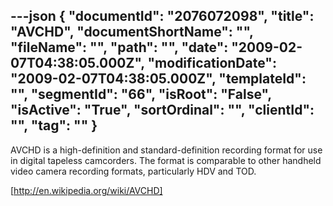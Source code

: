 ---json
{
  "documentId": "2076072098",
  "title": "AVCHD",
  "documentShortName": "",
  "fileName": "",
  "path": "",
  "date": "2009-02-07T04:38:05.000Z",
  "modificationDate": "2009-02-07T04:38:05.000Z",
  "templateId": "",
  "segmentId": "66",
  "isRoot": "False",
  "isActive": "True",
  "sortOrdinal": "",
  "clientId": "",
  "tag": ""
}
---

AVCHD is a high-definition and standard-definition recording format for use in digital tapeless camcorders. The format is comparable to other handheld video camera recording formats, particularly HDV and TOD.

[http://en.wikipedia.org/wiki/AVCHD]
